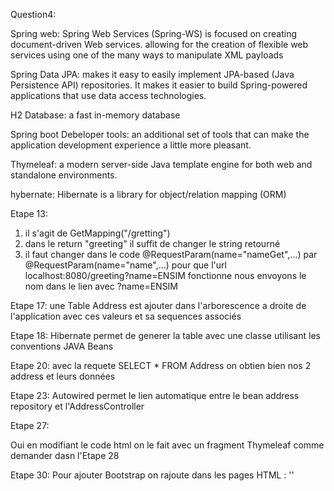 Question4:

Spring web:
Spring Web Services (Spring-WS) is focused on creating document-driven Web services.
allowing for the creation of flexible web services using one of the many ways to manipulate XML payloads

Spring Data JPA:
makes it easy to easily implement JPA-based (Java Persistence API) repositories. It makes it easier to build Spring-powered applications that use data access technologies.

H2 Database:
a fast in-memory database

Spring boot Debeloper tools:
an additional set of tools that can make the application development experience a little more pleasant.

Thymeleaf:
a modern server-side Java template engine for both web and standalone environments.

hybernate:
Hibernate is a library for object/relation mapping (ORM)


Etape 13:
1) il s'agit de GetMapping("/gretting")
2) dans le return "greeting" il suffit de changer le string retourné 
3) il faut changer dans le code @RequestParam(name="nameGet",...) par @RequestParam(name="name",...) pour que l'url localhost:8080/greeting?name=ENSIM fonctionne
nous envoyons le nom dans le lien avec ?name=ENSIM

Etape 17:
une Table Address est ajouter dans l'arborescence a droite de l'application avec ces valeurs et sa sequences associés

Etape 18:
Hibernate permet de generer la table avec une classe utilisant les conventions JAVA Beans

Etape 20:
avec la requete SELECT * FROM Address on obtien bien nos 2 address et leurs données

Etape 23:
Autowired permet le lien automatique entre le bean address repository et l'AddressController

Etape 27:

Oui en modifiant le code html on le fait avec un fragment Thymeleaf comme demander dasn l'Etape 28

Etape 30:
Pour ajouter Bootstrap on rajoute dans les pages HTML :
'<link href="https://cdn.jsdelivr.net/npm/bootstrap@5.0.2/dist/css/bootstrap.min.css"
rel="stylesheet"
integrity="sha384-EVSTQN3/azprG1Anm3QDgpJLIm9Nao0Yz1ztcQTwFspd3yD65VohhpuuCOmLASjC"
crossorigin="anonymous">'